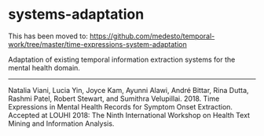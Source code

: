 # systems-adaptation

This has been moved to: https://github.com/medesto/temporal-work/tree/master/time-expressions-system-adaptation

Adaptation of existing temporal information extraction systems for the mental health domain.

---

Natalia Viani, Lucia Yin, Joyce Kam, Ayunni Alawi, André Bittar, Rina Dutta, Rashmi Patel, Robert Stewart, and Sumithra Velupillai. 2018. Time Expressions in Mental Health Records for Symptom Onset Extraction. Accepted at LOUHI 2018: The Ninth International Workshop on Health Text Mining and Information Analysis.
